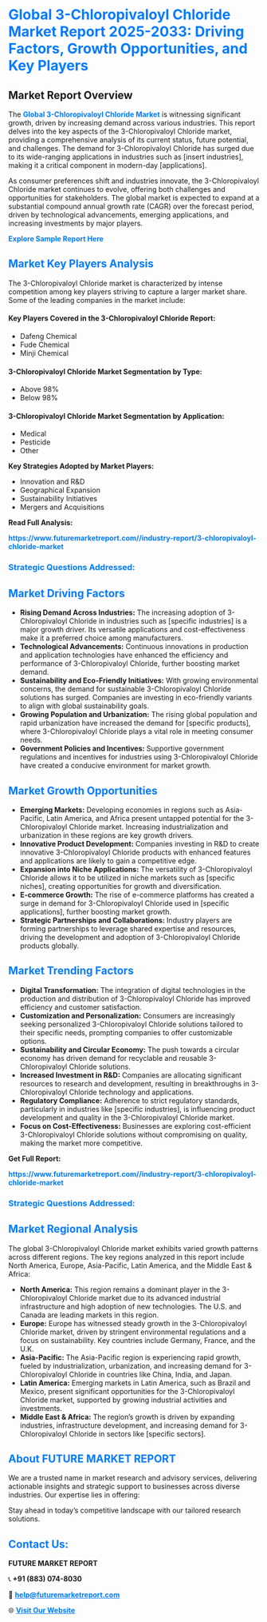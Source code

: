 <h1 style="color: #007BFF;">Global 3-Chloropivaloyl Chloride Market Report 2025-2033: Driving Factors, Growth Opportunities, and Key Players</h1>

<section id="overview">
<h2>Market Report Overview</h2>
<p>The <a href="https://www.futuremarketreport.com//industry-report/3-chloropivaloyl-chloride-market" style="color: #007BFF; text-decoration: none;"><strong>Global 3-Chloropivaloyl Chloride Market</strong></a> is witnessing significant growth, driven by increasing demand across various industries. This report delves into the key aspects of the 3-Chloropivaloyl Chloride market, providing a comprehensive analysis of its current status, future potential, and challenges. The demand for 3-Chloropivaloyl Chloride has surged due to its wide-ranging applications in industries such as [insert industries], making it a critical component in modern-day [applications].</p>
<p>As consumer preferences shift and industries innovate, the 3-Chloropivaloyl Chloride market continues to evolve, offering both challenges and opportunities for stakeholders. The global market is expected to expand at a substantial compound annual growth rate (CAGR) over the forecast period, driven by technological advancements, emerging applications, and increasing investments by major players.</p>
</section>

<section id="overview">
<p><a href="https://www.futuremarketreport.com//request-sample/reportId=47229" style="color: #007BFF; text-decoration: none;"><strong>Explore Sample Report Here</strong></a></p>
</section>

<section id="key-players">
<h2 style="color: #007BFF;">Market Key Players Analysis</h2>
<p>The 3-Chloropivaloyl Chloride market is characterized by intense competition among key players striving to capture a larger market share. Some of the leading companies in the market include:</p>
<h4>Key Players Covered in the 3-Chloropivaloyl Chloride Report:</h4>
<ul><li>Dafeng Chemical</li><li>Fude Chemical</li><li>Minji Chemical</li></ul>
<h4>3-Chloropivaloyl Chloride Market Segmentation by Type:</h4>
<ul><li>Above 98%</li><li>Below 98%</li></ul>

<h4>3-Chloropivaloyl Chloride Market Segmentation by Application:</h4>
<ul><li>Medical</li><li>Pesticide</li><li>Other</li></ul>
<p><strong>Key Strategies Adopted by Market Players:</strong></p>
<ul>
<li>Innovation and R&D</li>
<li>Geographical Expansion</li>
<li>Sustainability Initiatives</li>
<li>Mergers and Acquisitions</li>
</ul>
</section>

<section>
<p><strong>Read Full Analysis: </strong></p><a href="https://www.futuremarketreport.com//industry-report/3-chloropivaloyl-chloride-market" style="color: #007BFF; text-decoration: none;"><strong>https://www.futuremarketreport.com//industry-report/3-chloropivaloyl-chloride-market</strong></a>
<h3 style="color: #007BFF;">Strategic Questions Addressed:</h3>
</section>

<section id="driving-factors">
<h2 style="color: #007BFF;">Market Driving Factors</h2>
<ul>
<li><strong>Rising Demand Across Industries:</strong> The increasing adoption of 3-Chloropivaloyl Chloride in industries such as [specific industries] is a major growth driver. Its versatile applications and cost-effectiveness make it a preferred choice among manufacturers.</li>
<li><strong>Technological Advancements:</strong> Continuous innovations in production and application technologies have enhanced the efficiency and performance of 3-Chloropivaloyl Chloride, further boosting market demand.</li>
<li><strong>Sustainability and Eco-Friendly Initiatives:</strong> With growing environmental concerns, the demand for sustainable 3-Chloropivaloyl Chloride solutions has surged. Companies are investing in eco-friendly variants to align with global sustainability goals.</li>
<li><strong>Growing Population and Urbanization:</strong> The rising global population and rapid urbanization have increased the demand for [specific products], where 3-Chloropivaloyl Chloride plays a vital role in meeting consumer needs.</li>
<li><strong>Government Policies and Incentives:</strong> Supportive government regulations and incentives for industries using 3-Chloropivaloyl Chloride have created a conducive environment for market growth.</li>
</ul>
</section>

<section id="growth-opportunities">
<h2 style="color: #007BFF;">Market Growth Opportunities</h2>
<ul>
<li><strong>Emerging Markets:</strong> Developing economies in regions such as Asia-Pacific, Latin America, and Africa present untapped potential for the 3-Chloropivaloyl Chloride market. Increasing industrialization and urbanization in these regions are key growth drivers.</li>
<li><strong>Innovative Product Development:</strong> Companies investing in R&D to create innovative 3-Chloropivaloyl Chloride products with enhanced features and applications are likely to gain a competitive edge.</li>
<li><strong>Expansion into Niche Applications:</strong> The versatility of 3-Chloropivaloyl Chloride allows it to be utilized in niche markets such as [specific niches], creating opportunities for growth and diversification.</li>
<li><strong>E-commerce Growth:</strong> The rise of e-commerce platforms has created a surge in demand for 3-Chloropivaloyl Chloride used in [specific applications], further boosting market growth.</li>
<li><strong>Strategic Partnerships and Collaborations:</strong> Industry players are forming partnerships to leverage shared expertise and resources, driving the development and adoption of 3-Chloropivaloyl Chloride products globally.</li>
</ul>
</section>

<section id="trending-factors">
<h2 style="color: #007BFF;">Market Trending Factors</h2>
<ul>
<li><strong>Digital Transformation:</strong> The integration of digital technologies in the production and distribution of 3-Chloropivaloyl Chloride has improved efficiency and customer satisfaction.</li>
<li><strong>Customization and Personalization:</strong> Consumers are increasingly seeking personalized 3-Chloropivaloyl Chloride solutions tailored to their specific needs, prompting companies to offer customizable options.</li>
<li><strong>Sustainability and Circular Economy:</strong> The push towards a circular economy has driven demand for recyclable and reusable 3-Chloropivaloyl Chloride solutions.</li>
<li><strong>Increased Investment in R&D:</strong> Companies are allocating significant resources to research and development, resulting in breakthroughs in 3-Chloropivaloyl Chloride technology and applications.</li>
<li><strong>Regulatory Compliance:</strong> Adherence to strict regulatory standards, particularly in industries like [specific industries], is influencing product development and quality in the 3-Chloropivaloyl Chloride market.</li>
<li><strong>Focus on Cost-Effectiveness:</strong> Businesses are exploring cost-efficient 3-Chloropivaloyl Chloride solutions without compromising on quality, making the market more competitive.</li>
</ul>
</section>

<section>
<p><strong>Get Full Report: </strong></p><a href="https://www.futuremarketreport.com//industry-report/3-chloropivaloyl-chloride-market" style="color: #007BFF; text-decoration: none;"><strong>https://www.futuremarketreport.com//industry-report/3-chloropivaloyl-chloride-market</strong></a>
<h3 style="color: #007BFF;">Strategic Questions Addressed:</h3>
</section>


<section id="regional-analysis">
<h2 style="color: #007BFF;">Market Regional Analysis</h2>
<p>The global 3-Chloropivaloyl Chloride market exhibits varied growth patterns across different regions. The key regions analyzed in this report include North America, Europe, Asia-Pacific, Latin America, and the Middle East & Africa:</p>
<ul>
<li><strong>North America:</strong> This region remains a dominant player in the 3-Chloropivaloyl Chloride market due to its advanced industrial infrastructure and high adoption of new technologies. The U.S. and Canada are leading markets in this region.</li>
<li><strong>Europe:</strong> Europe has witnessed steady growth in the 3-Chloropivaloyl Chloride market, driven by stringent environmental regulations and a focus on sustainability. Key countries include Germany, France, and the U.K.</li>
<li><strong>Asia-Pacific:</strong> The Asia-Pacific region is experiencing rapid growth, fueled by industrialization, urbanization, and increasing demand for 3-Chloropivaloyl Chloride in countries like China, India, and Japan.</li>
<li><strong>Latin America:</strong> Emerging markets in Latin America, such as Brazil and Mexico, present significant opportunities for the 3-Chloropivaloyl Chloride market, supported by growing industrial activities and investments.</li>
<li><strong>Middle East & Africa:</strong> The region’s growth is driven by expanding industries, infrastructure development, and increasing demand for 3-Chloropivaloyl Chloride in sectors like [specific sectors].</li>
</ul>
</section>

<footer>
<h2 style="color: #007BFF;">About FUTURE MARKET REPORT</h2>
<p>We are a trusted name in market research and advisory services, delivering actionable insights and strategic support to businesses across diverse industries. Our expertise lies in offering:</p>

<p>Stay ahead in today’s competitive landscape with our tailored research solutions.</p>

<h2 style="color: #007BFF;">Contact Us:</h2>
<p><strong>FUTURE MARKET REPORT</strong></p>
<p>📞 <strong>+91 (883) 074-8030</strong></p>
<p>📧 <strong><a href="mailto:help@futuremarketreport.com" style="color: #007BFF;">help@futuremarketreport.com</a></strong></p>
<p>🌐 <strong><a href="https://www.futuremarketreport.com/" style="color: #007BFF;">Visit Our Website</a></strong></p>
</footer>